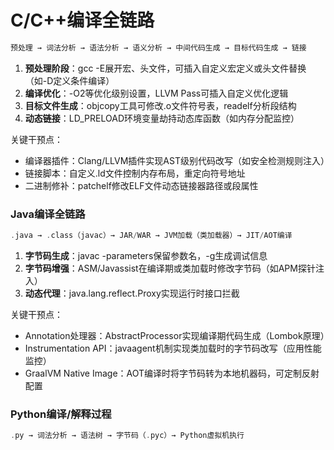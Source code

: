 
# C/C++编译全链路

```c
预处理 → 词法分析 → 语法分析 → 语义分析 → 中间代码生成 → 目标代码生成 → 链接
```

1. **预处理阶段**：gcc -E展开宏、头文件，可插入自定义宏定义或头文件替换（如-D定义条件编译）
2. **编译优化**：-O2等优化级别设置，LLVM Pass可插入自定义优化逻辑
3. **目标文件生成**：objcopy工具可修改.o文件符号表，readelf分析段结构
4. **动态链接**：LD_PRELOAD环境变量劫持动态库函数（如内存分配监控）

关键干预点：

- 编译器插件：Clang/LLVM插件实现AST级别代码改写（如安全检测规则注入）
- 链接脚本：自定义.ld文件控制内存布局，重定向符号地址
- 二进制修补：patchelf修改ELF文件动态链接器路径或段属性

### Java编译全链路

```c
.java → .class（javac）→ JAR/WAR → JVM加载（类加载器）→ JIT/AOT编译
```

1. **字节码生成**：javac -parameters保留参数名，-g生成调试信息
2. **字节码增强**：ASM/Javassist在编译期或类加载时修改字节码（如APM探针注入）
3. **动态代理**：java.lang.reflect.Proxy实现运行时接口拦截

关键干预点：

- Annotation处理器：AbstractProcessor实现编译期代码生成（Lombok原理）
- Instrumentation API：javaagent机制实现类加载时的字节码改写（应用性能监控）
- GraalVM Native Image：AOT编译时将字节码转为本地机器码，可定制反射配置

### Python编译/解释过程

```c
.py → 词法分析 → 语法树 → 字节码（.pyc）→ Python虚拟机执行
```
